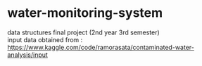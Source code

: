 # water-monitoring-system
data structures final project (2nd year 3rd semester)\
input data obtained from : https://www.kaggle.com/code/ramorasata/contaminated-water-analysis/input
